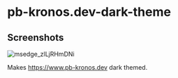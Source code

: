 # pb-kronos.dev-dark-theme

## Screenshots
![msedge_zlLjRHmDNi](https://github.com/EasternBloxxer/userstyles/assets/54174182/37a7db1f-2191-403b-9c8f-701aa8752464)


Makes https://www.pb-kronos.dev dark themed.
